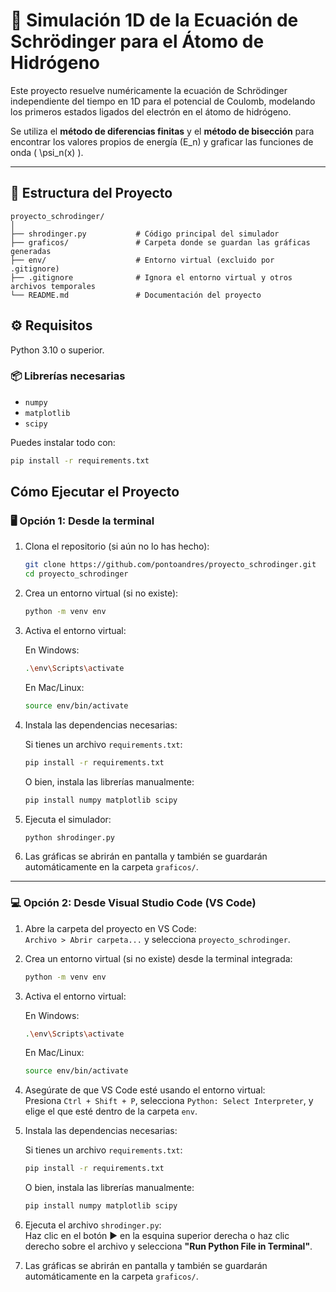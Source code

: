 # 🌌 Simulación 1D de la Ecuación de Schrödinger para el Átomo de Hidrógeno

Este proyecto resuelve numéricamente la ecuación de Schrödinger independiente del tiempo en 1D para el potencial de Coulomb, modelando los primeros estados ligados del electrón en el átomo de hidrógeno.

Se utiliza el **método de diferencias finitas** y el **método de bisección** para encontrar los valores propios de energía \(E_n\) y graficar las funciones de onda \( \psi_n(x) \).

---

## 📁 Estructura del Proyecto
```plaintext
proyecto_schrodinger/
│
├── shrodinger.py           # Código principal del simulador
├── graficos/               # Carpeta donde se guardan las gráficas generadas
├── env/                    # Entorno virtual (excluido por .gitignore)
├── .gitignore              # Ignora el entorno virtual y otros archivos temporales
└── README.md               # Documentación del proyecto
```
## ⚙️ Requisitos

Python 3.10 o superior.

### 📦 Librerías necesarias

- `numpy`
- `matplotlib`
- `scipy`

Puedes instalar todo con:

```bash
pip install -r requirements.txt
```
## Cómo Ejecutar el Proyecto

### 🖥️ Opción 1: Desde la terminal

1. Clona el repositorio (si aún no lo has hecho):

   ```bash
   git clone https://github.com/pontoandres/proyecto_schrodinger.git
   cd proyecto_schrodinger
   ```

2. Crea un entorno virtual (si no existe):

   ```bash
   python -m venv env
   ```

3. Activa el entorno virtual:

   En Windows:
   ```bash
   .\env\Scripts\activate
   ```

   En Mac/Linux:
   ```bash
   source env/bin/activate
   ```

4. Instala las dependencias necesarias:

   Si tienes un archivo `requirements.txt`:
   ```bash
   pip install -r requirements.txt
   ```

   O bien, instala las librerías manualmente:
   ```bash
   pip install numpy matplotlib scipy
   ```

5. Ejecuta el simulador:

   ```bash
   python shrodinger.py
   ```

6. Las gráficas se abrirán en pantalla y también se guardarán automáticamente en la carpeta `graficos/`.

---

### 💻 Opción 2: Desde Visual Studio Code (VS Code)

1. Abre la carpeta del proyecto en VS Code:  
   `Archivo > Abrir carpeta...` y selecciona `proyecto_schrodinger`.

2. Crea un entorno virtual (si no existe) desde la terminal integrada:

   ```bash
   python -m venv env
   ```

3. Activa el entorno virtual:

   En Windows:
   ```bash
   .\env\Scripts\activate
   ```

   En Mac/Linux:
   ```bash
   source env/bin/activate
   ```

4. Asegúrate de que VS Code esté usando el entorno virtual:  
   Presiona `Ctrl + Shift + P`, selecciona `Python: Select Interpreter`, y elige el que esté dentro de la carpeta `env`.

5. Instala las dependencias necesarias:

   Si tienes un archivo `requirements.txt`:
   ```bash
   pip install -r requirements.txt
   ```

   O bien, instala las librerías manualmente:
   ```bash
   pip install numpy matplotlib scipy
   ```

6. Ejecuta el archivo `shrodinger.py`:  
   Haz clic en el botón ▶️ en la esquina superior derecha o haz clic derecho sobre el archivo y selecciona **"Run Python File in Terminal"**.

7. Las gráficas se abrirán en pantalla y también se guardarán automáticamente en la carpeta `graficos/`.
